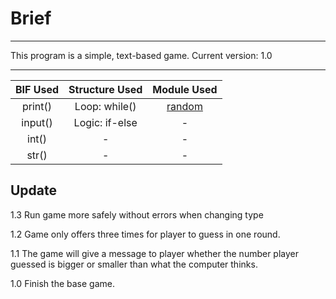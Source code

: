 # Brief
****
This program is a simple, text-based game.
Current version: 1.0
****
|BIF Used|Structure Used|Module Used|
|:------:|:------------:|:---------:|
|print()|Loop: while()|[random]( https://docs.python.org/3.6/library/random.html#random.random)|
|input()|Logic: if-else|-|
|int()|-|-|
|str()|-|-|

## Update
1.3 Run game more safely without errors when changing type

1.2 Game only offers three times for player to guess in one round.

1.1 The game will give a message to player whether the number player guessed is bigger or smaller than what the computer thinks.

1.0 Finish the base game.